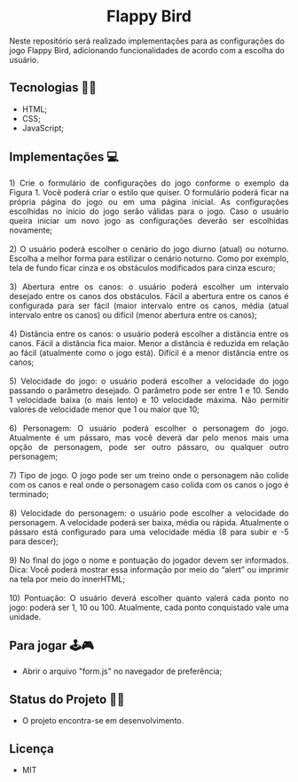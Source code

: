 <h1 align="center"> Flappy Bird</h1>

Neste repositório será realizado implementações para as configurações do jogo Flappy Bird, adicionando funcionalidades de acordo com a escolha do usuário.

## Tecnologias 🚀🚀

- HTML;
- CSS;
- JavaScript;
  
## Implementações 💻
<div align="justify">
  1) Crie o formulário de configurações do jogo conforme o exemplo da Figura 1. Você
poderá criar o estilo que quiser. O formulário poderá ficar na própria página do jogo ou
em uma página inicial. As configurações escolhidas no início do jogo serão válidas para
o jogo. Caso o usuário queira iniciar um novo jogo as configurações deverão ser
escolhidas novamente;</div>
<br>
<div align="justify">
   2) O usuário poderá escolher o cenário do jogo diurno (atual) ou noturno. Escolha a melhor
forma para estilizar o cenário noturno. Como por exemplo, tela de fundo ficar cinza e os
obstáculos modificados para cinza escuro;</div>
<br>
<div align="justify">
  3) Abertura entre os canos: o usuário poderá escolher um intervalo desejado entre os canos
dos obstáculos. Fácil a abertura entre os canos é configurada para ser fácil (maior
intervalo entre os canos, média (atual intervalo entre os canos) ou difícil (menor
abertura entre os canos);</div>
<br>
<div align="justify">
  4) Distância entre os canos: o usuário poderá escolher a distância entre os canos. Fácil a
distância fica maior. Menor a distância é reduzida em relação ao fácil (atualmente como
o jogo está). Difícil é a menor distância entre os canos;</div>
<br>
<div align="justify">
  5) Velocidade do jogo: o usuário poderá escolher a velocidade do jogo passando o
parâmetro desejado. O parâmetro pode ser entre 1 e 10. Sendo 1 velocidade baixa (o
mais lento) e 10 velocidade máxima. Não permitir valores de velocidade menor que 1 ou
maior que 10;</div>
<br>
<div align="justify">
  6) Personagem: O usuário poderá escolher o personagem do jogo. Atualmente é um
pássaro, mas você deverá dar pelo menos mais uma opção de personagem, pode ser
outro pássaro, ou qualquer outro personagem;</div> 
<br>
<div align="justify">
  7) Tipo de jogo. O jogo pode ser um treino onde o personagem não colide com os canos e
real onde o personagem caso colida com os canos o jogo é terminado;</div>
<br>
<div align="justify">
  8) Velocidade do personagem: o usuário pode escolher a velocidade do personagem. A
velocidade poderá ser baixa, média ou rápida. Atualmente o pássaro está configurado
para uma velocidade média (8 para subir e -5 para descer); </div>
<br>
<div align="justify">
  9) No final do jogo o nome e pontuação do jogador devem ser informados. Dica: Você
poderá mostrar essa informação por meio do “alert” ou imprimir na tela por meio do
innerHTML;</div>
<br>
<div align="justify">
  10) Pontuação: O usuário deverá escolher quanto valerá cada ponto no jogo: poderá ser 1, 10
ou 100. Atualmente, cada ponto conquistado vale uma unidade.</div>

## Para jogar 🕹🎮  
- Abrir o arquivo "form.js" no navegador de preferência;
 
## Status do Projeto 📆📌
- O projeto encontra-se em desenvolvimento.

## Licença
- MIT
